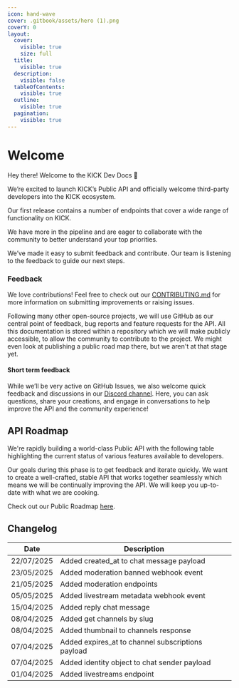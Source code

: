 ```yaml
---
icon: hand-wave
cover: .gitbook/assets/hero (1).png
coverY: 0
layout:
  cover:
    visible: true
    size: full
  title:
    visible: true
  description:
    visible: false
  tableOfContents:
    visible: true
  outline:
    visible: true
  pagination:
    visible: true
---
```


# Welcome

Hey there! Welcome to the KICK Dev Docs 👋

We’re excited to launch KICK’s Public API and officially welcome third-party developers into the KICK ecosystem.

Our first release contains a number of endpoints that cover a wide range of functionality on KICK.

We have more in the pipeline and are eager to collaborate with the community to better understand your top priorities.

We’ve made it easy to submit feedback and contribute. Our team is listening to the feedback to guide our next steps.

### Feedback

We love contributions! Feel free to check out our [CONTRIBUTING.md](CONTRIBUTING.md) for more information on submitting improvements or raising issues.

Following many other open-source projects, we will use GitHub as our central point of feedback, bug reports and feature requests for the API. All this documentation is stored within a repository which we will make publicly accessible, to allow the community to contribute to the project. We might even look at publishing a public road map there, but we aren't at that stage yet.

#### Short term feedback

While we’ll be very active on GitHub Issues, we also welcome quick feedback and discussions in our [Discord channel](https://discord.gg/SvyWXP5aWb). Here, you can ask questions, share your creations, and engage in conversations to help improve the API and the community experience!

## API Roadmap

We're rapidly building a world-class Public API with the following table highlighting the current status of various features available to developers.

Our goals during this phase is to get feedback and iterate quickly. We want to create a well-crafted, stable API that works together seamlessly which means we will be continually improving the API. We will keep you up-to-date with what we are cooking.

Check out our Public Roadmap [here](https://github.com/orgs/KickEngineering/projects/3).

## Changelog

| Date       | Description                                       |
| ---------- | ------------------------------------------------- |
| 22/07/2025 | Added created_at to chat message payload          |
| 23/05/2025 | Added moderation banned webhook event             |
| 21/05/2025 | Added moderation endpoints                        |
| 05/05/2025 | Added livestream metadata webhook event           |
| 15/04/2025 | Added reply chat message                          |
| 08/04/2025 | Added get channels by slug                        |
| 08/04/2025 | Added thumbnail to channels response              |
| 07/04/2025 | Added expires_at to channel subscriptions payload |
| 07/04/2025 | Added identity object to chat sender payload      |
| 01/04/2025 | Added livestreams endpoint                        |
